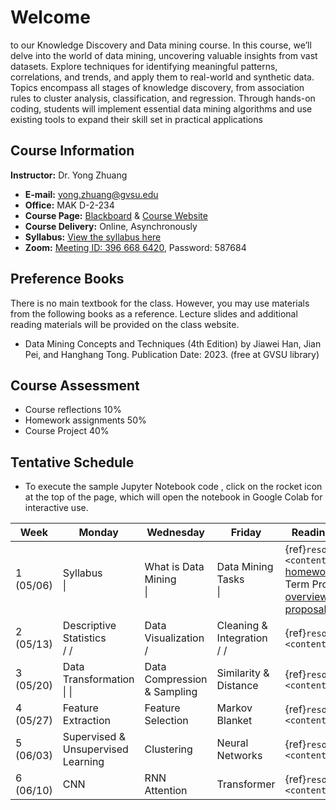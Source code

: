 # Welcome

to our Knowledge Discovery and Data mining course. In this course, we’ll delve into the world of data mining, uncovering valuable insights from vast datasets. Explore techniques for identifying meaningful patterns, correlations, and trends, and apply them to real-world and synthetic data. Topics encompass all stages of knowledge discovery, from association rules to cluster analysis, classification, and regression. Through hands-on coding, students will implement essential data mining algorithms and use existing tools to expand their skill set in practical applications

## Course Information

**Instructor:** Dr. Yong Zhuang

- <i class="fa fa-envelope"></i> **E-mail:** [yong.zhuang@gvsu.edu](mailto:yong.zhuang@gvsu.edu)
- <i class="fa fa-building"></i> **Office:** MAK D-2-234
- <i class="fa fa-book"></i> **Course Page:** [Blackboard](https://lms.gvsu.edu/) & [Course Website](https://gvsu-cis635.github.io)
- <i class="fa fa-chalkboard-teacher"></i> **Course Delivery:** Online, Asynchronously
- <i class="fa fa-book-reader"></i> **Syllabus:** [View the syllabus here](assets/pdf/syllabus.pdf)
- <i class="fa fa-video"></i> **Zoom:** [Meeting ID: 396 668 6420](https://gvsu-edu.zoom.us/j/3966686420?pwd=WGxpc0N4YWcvOU9aWGxWZGYxbXZUdz09), Password: 587684

## Preference Books

There is no main textbook for the class. However, you may use materials from the following books as a reference. Lecture slides and additional reading materials will be provided on the class website.

- Data Mining Concepts and Techniques (4th Edition) by Jiawei Han, Jian Pei, and Hanghang Tong. Publication Date: 2023. (free at GVSU library)

## Course Assessment

- Course reflections 10\%
- Homework assignments 50\%
- Course Project 40\%

<!-- Syllabus can be found [here](Syllabus_CIS635_F2023.pdf). -->
<!-- <iframe src="assets/pdf/syllabus.pdf" style="width:100%; height:600px;" frameborder="0"></iframe> -->

## Tentative Schedule

- To execute the sample Jupyter Notebook code <i class="fa fa-code"></i>, click on the rocket icon <i class="fa fa-rocket" aria-hidden="true"></i> at the top of the page, which will open the notebook in Google Colab for interactive use.

| Week | Monday | Wednesday | Friday | Reading & Homework |
| --- | --- | --- | --- | --- |
| 1 (05/06) | Syllabus <br> [<i class="fa-solid fa-file-pdf"></i>](assets/pdf/syllabus.pdf) \| [<i class="fa-brands fa-youtube"></i>](https://youtu.be/568S6Evm6W4) | What is Data Mining <br> [<i class="fa-solid fa-file-pdf"></i>](assets/pdf/data-mining-intro.pdf) \| [<i class="fa-brands fa-youtube"></i>](https://youtu.be/vLOU_C9U3TM) | Data Mining Tasks <br> [<i class="fa-solid fa-file-pdf"></i>](assets/pdf/data-mining-tasks.pdf) \| [<i class="fa-brands fa-youtube"></i>](https://youtu.be/pPdu-E95Mng) | {ref}`resources <content:references:w1>` <br> [homework1](homeworks/1.md) <br> Term Project <br> [overview](./project/project-overview.md) <br> [proposal](./project/project-proposal.md) |
| 2 (05/13) | Descriptive Statistics <br> [<i class="fa-solid fa-file-pdf"></i>](assets/pdf/data-exploration-descriptive-statistics.pdf) / [<i class="fa-brands fa-youtube"></i>](https://youtu.be/HDRjhgB6EN0) / [<i class="fa fa-code"></i>](samples/descriptive_statistics.ipynb) | Data Visualization <br> [<i class="fa-solid fa-file-pdf"></i>](assets/pdf/data-exploration-data-visualization.pdf) / [<i class="fa-brands fa-youtube"></i>](https://youtu.be/VcuphW6n1Mo) | Cleaning & Integration <br> [<i class="fa-solid fa-file-pdf"></i>](assets/pdf/cleaning-Integration.pdf) / [<i class="fa-brands fa-youtube"></i>](https://youtu.be/9EBOeQA6LD0) / [<i class="fa fa-code"></i>](https://gvsu-cis635.github.io/samples/cleaning-Integration.html) | {ref}`resources <content:references:w2>`<br> |
| 3 (05/20) | Data Transformation <br> [<i class="fa-solid fa-file-pdf"></i>](assets/pdf/data-transformation.pdf) \| [<i class="fa-brands fa-youtube"></i>](https://youtu.be/8fws0-6h52I) \| [<i class="fa fa-code"></i>](samples/data-transformation.ipynb) | Data Compression & Sampling | Similarity & Distance | {ref}`resources <content:references:w3>` |
| 4 (05/27) | Feature Extraction <br> | Feature Selection <br> | Markov Blanket <br> | {ref}`resources <content:references:w4>` |
| 5 (06/03) | Supervised & Unsupervised Learning <br> | Clustering <br> | Neural Networks <br> | {ref}`resources <content:references:w5>` |
| 6 (06/10) | CNN <br> | RNN <br> Attention <br> | Transformer <br> | {ref}`resources <content:references:w6>` |
